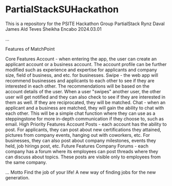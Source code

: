 # PartialStackSUHackathon

This is a repository for the PSITE Hackathon
Group PartialStack
Rynz Daval
James Ald Teves
Sheikha Encabo
2024.03.01

...

Features of MatchPoint

Core Features
	Account - when entering the app, the user can create an applicant account or a business account. The account profile can be further modified such as experience and expertise for applicants and company size, field of business, and etc. for businesses.
	Swipe - the web app will recommend businesses and applicants to each other to see if they are interested in each other. The recommendations will be based on the account details of the user. When a user "swipes" another user, the other user will get notified and they can also check to see if they are interested in them as well. If they are reciprocated, they will be matched.
	Chat - when an applicant and a business are matched, they will gain the ability to chat with each other. This will be a simple chat function where they can use as a steppingstone for more in-depth communication if they choose to, such as email.
High Priority Features
	Account Posts - each account has the ability to post. For applicants, they can post about new certifications they attained, pictures from company events, hanging out with coworkers, etc. For businesses, they can also post about company milestones, events they held, job hirings post, etc.
Future Features
	Company Forums - each company has a forum where its employees can post threads where they can discuss about topics. These posts are visible only to employees from the same company.


...
Motto
Find the job of your life! A new way of finding jobs for the new generation.